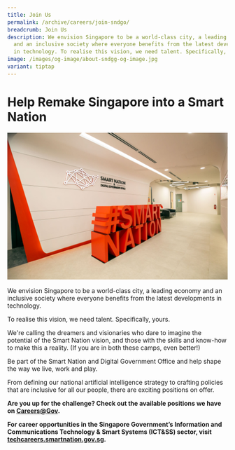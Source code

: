 ```yaml
---
title: Join Us
permalink: /archive/careers/join-sndgo/
breadcrumb: Join Us
description: We envision Singapore to be a world-class city, a leading economy
  and an inclusive society where everyone benefits from the latest developments
  in technology. To realise this vision, we need talent. Specifically, yours.
image: /images/og-image/about-sndgg-og-image.jpg
variant: tiptap
---
```

# Help Remake Singapore into a Smart Nation 
![Smart Nation and Digital Government Office](/images/abt-smart-nation/sndgo_office_01.jpg)

We envision Singapore to be a world-class city, a leading economy and an inclusive society where everyone benefits from the latest developments in technology.

To realise this vision, we need talent. Specifically, yours.

We're calling the dreamers and visionaries who dare to imagine the potential of the Smart Nation vision, and those with the skills and know-how to make this a reality. (If you are in both these camps, even better!)

Be part of the Smart Nation and Digital Government Office and help shape the way we live, work and play. 

From defining our national artificial intelligence strategy to crafting policies that are inclusive for all our people, there are exciting positions on offer. 

**Are you up for the challenge? Check out the available positions we have on <a href="https://www.careers.hrp.gov.sg/sap/bc/ui5_ui5/sap/ZGERCFA004/index.html?search-keyword=Smart%20Nation%20and%20Digital%20Government%20Office" target="_blank">Careers@Gov</a>.**

**For career opportunities in the Singapore Government’s Information and Communications Technology &amp; Smart Systems (ICT&amp;SS) sector, visit <a href="https://techcareers.smartnation.gov.sg/" target="_blank">techcareers.smartnation.gov.sg</a>.**